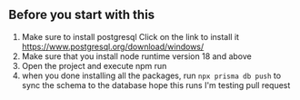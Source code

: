 ## Before you start with this
1. Make sure to install postgresql
Click on the link to install it https://www.postgresql.org/download/windows/
2. Make sure that you install node runtime version 18 and above
3. Open the project and execute npm run
4. when you done installing all the packages,
run `npx prisma db push` to sync the schema to the database
hope this runs 
I'm testing pull request
